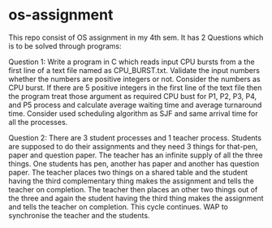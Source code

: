 # os-assignment
This repo consist of OS assignment in my 4th sem.
It has 2 Questions which is to be solved through programs:

Question 1:
Write a program in C which reads input CPU bursts from a the first line of a text file named as CPU_BURST.txt. Validate the input numbers whether the numbers are positive integers or not. Consider the numbers as CPU burst. If there are 5 positive integers in the first line of the text file then the program treat those argument as required CPU bust for P1, P2, P3, P4, and P5 process and calculate average waiting time and average turnaround time. Consider used scheduling algorithm as SJF and same arrival time for all the processes.


Question 2:
There are 3 student processes and 1 teacher process. Students are supposed to do their assignments and they need 3 things for that-pen, paper and question paper. The teacher has an infinite supply of all the three things. One students has pen, another has paper and another has question paper. The teacher places two things on a shared table and the student having the third complementary thing makes the assignment and tells the teacher on completion. The teacher then places an other two things out of the three and again the student having the third thing makes the assignment and tells the teacher on completion. This cycle continues. WAP to synchronise the teacher and the students.
